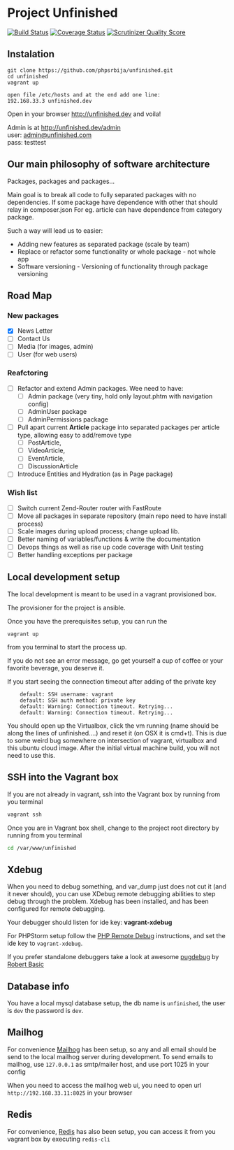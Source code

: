 # Project Unfinished

[![Build Status](https://travis-ci.org/phpsrbija/unfinished.svg?branch=master)](https://travis-ci.org/phpsrbija/unfinished)
[![Coverage Status](https://coveralls.io/repos/github/phpsrbija/unfinished/badge.svg)](https://coveralls.io/github/phpsrbija/unfinished)
[![Scrutinizer Quality Score](https://scrutinizer-ci.com/g/phpsrbija/unfinished/badges/quality-score.png?s=4023c984fc1163a44f4220cd7d57406643ced9f2)](https://scrutinizer-ci.com/g/phpsrbija/unfinished/)

## Instalation

```
git clone https://github.com/phpsrbija/unfinished.git
cd unfinished
vagrant up

open file /etc/hosts and at the end add one line: 
192.168.33.3 unfinished.dev
```

Open in your browser http://unfinished.dev and voila!

Admin is at http://unfinished.dev/admin  
user: admin@unfinished.com    
pass: testtest

## Our main philosophy of software architecture

Packages, packages and packages... 


Main goal is to break all code to fully separated packages with no dependencies. 
If some package have dependence with other that should relay in composer.json
For eg. article can have dependence from category package.

Such a way will lead us to easier: 
- Adding new features as separated package (scale by team)
- Replace or refactor some functionality or whole package - not whole app 
- Software versioning - Versioning of functionality through package versioning

## Road Map

### New packages
- [x] News Letter
- [ ] Contact Us
- [ ] Media (for images, admin)
- [ ] User (for web users)

### Reafctoring 
     
- [ ] Refactor and extend Admin packages. Wee need to have:
     - [ ] Admin package (very tiny, hold only layout.phtm with navigation config)
     - [ ] AdminUser package
     - [ ] AdminPermissions package

- [ ] Pull apart current **Article** package into separated packages per article type, allowing easy to add/remove type
     - [ ] PostArticle, 
     - [ ] VideoArticle, 
     - [ ] EventArticle, 
     - [ ] DiscussionArticle

- [ ] Introduce Entities and Hydration (as in Page package)

### Wish list
- [ ] Switch current Zend-Router router with FastRoute 
- [ ] Move all packages in separate repository (main repo need to have install process)
- [ ] Scale images during upload process; change upload lib.
- [ ] Better naming of variables/functions & write the documentation
- [ ] Devops things as well as rise up code coverage with Unit testing
- [ ] Better handling exceptions per package

## Local development setup

The local development is meant to be used in a vagrant provisioned box.

The provisioner for the project is ansible.

Once you have the prerequisites setup, you can run the
```
vagrant up
```
from you terminal to start the process up.

If you do not see an error message, go get yourself a cup of coffee or your favorite beverage,
you deserve it.

If you start seeing the connection timeout after adding of the private key
```
    default: SSH username: vagrant
    default: SSH auth method: private key
    default: Warning: Connection timeout. Retrying...
    default: Warning: Connection timeout. Retrying...
```
You should open up the Virtualbox, click the vm running (name should be along the lines of unfinished....)
and reset it (on OSX it is cmd+t). This is due to some weird bug somewhere on intersection of vagrant, virtualbox and
this ubuntu cloud image.
After the initial virtual machine build, you will not need to use this.

## SSH into the Vagrant box

If you are not already in vagrant, ssh into the Vagrant box by running from you terminal
```bash
vagrant ssh
```

Once you are in Vagrant box shell, change to the project root directory by running from you terminal
```bash
cd /var/www/unfinished
```

## Xdebug

When you need to debug something, and var_dump just does not cut it (and it never should),
you can use XDebug remote debugging abilities to step debug through the problem.
Xdebug has been installed, and has been configured for remote debugging.

Your debugger should listen for ide key: **vagrant-xdebug**

For PHPStorm setup follow the [PHP Remote Debug][phpstorm-remote-debug] instructions, and set the ide key to ``vagrant-xdebug``.

If you prefer standalone debuggers take a look at awesome [pugdebug] by [Robert Basic][robertbasic]

## Database info

You have a local mysql database setup, the db name is `unfinished`, the user is `dev` the password is `dev`.

## Mailhog

For convenience [Mailhog][mailhog] has been setup, so any and all email should be send to the local mailhog
server during development.
To send emails to mailhog, use `127.0.0.1` as smtp/mailer host, and use port 1025 in your config

When you need to access the mailhog web ui, you need to open url `http://192.168.33.11:8025` in your browser

## Redis

For convenience, [Redis][redis] has also been setup, you can access it from you vagrant box by executing `redis-cli`

[Vagrant]: http://www.vagrantup.com/downloads.html
[Ansible]: http://docs.ansible.com/intro_installation.html
[phpstorm-remote-debug]: https://confluence.jetbrains.com/display/PhpStorm/Debugging+PHP+Web+Applications+with+Run+Debug+Configurations
[pugdebug]: https://github.com/robertbasic/pugdebug
[robertbasic]: http://twitter.com/robertbasic
[mailhog]: https://github.com/mailhog/MailHog
[redis]: https://redis.io
